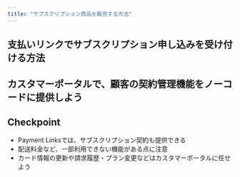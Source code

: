 ```yaml
---
title: "サブスクリプション商品を販売する方法"
---
```


## 支払いリンクでサブスクリプション申し込みを受け付ける方法


## カスタマーポータルで、顧客の契約管理機能をノーコードに提供しよう


## Checkpoint

- Payment Linksでは、サブスクリプション契約も提供できる
- 配送料金など、一部利用できない機能がある点に注意
- カード情報の更新や請求履歴・プラン変更などはカスタマーポータルに任せよう